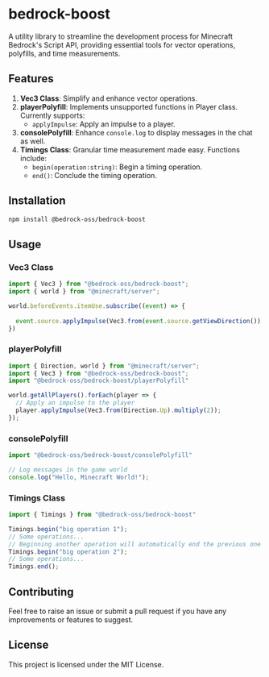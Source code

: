 # bedrock-boost

A utility library to streamline the development process for Minecraft Bedrock's Script API, providing essential tools for vector operations, polyfills, and time measurements.

## Features

1. **Vec3 Class**: Simplify and enhance vector operations.
2. **playerPolyfill**: Implements unsupported functions in Player class. Currently supports:
   - `applyImpulse`: Apply an impulse to a player.
3. **consolePolyfill**: Enhance `console.log` to display messages in the chat as well.
4. **Timings Class**: Granular time measurement made easy. Functions include:
   - `begin(operation:string)`: Begin a timing operation.
   - `end()`: Conclude the timing operation.

## Installation

```bash
npm install @bedrock-oss/bedrock-boost
```

## Usage

### Vec3 Class

```typescript
import { Vec3 } from "@bedrock-oss/bedrock-boost";
import { world } from "@minecraft/server";

world.beforeEvents.itemUse.subscribe((event) => {
  
  event.source.applyImpulse(Vec3.from(event.source.getViewDirection()).setY(0).normalize().multiply(2));
})

```

### playerPolyfill

```typescript
import { Direction, world } from "@minecraft/server";
import { Vec3 } from "@bedrock-oss/bedrock-boost";
import "@bedrock-oss/bedrock-boost/playerPolyfill"

world.getAllPlayers().forEach(player => {
  // Apply an impulse to the player
  player.applyImpulse(Vec3.from(Direction.Up).multiply(2));
});
```

### consolePolyfill

```typescript
import "@bedrock-oss/bedrock-boost/consolePolyfill"

// Log messages in the game world
console.log("Hello, Minecraft World!");
```

### Timings Class

```typescript
import { Timings } from "@bedrock-oss/bedrock-boost"

Timings.begin("big operation 1");
// Some operations...
// Beginning another operation will automatically end the previous one
Timings.begin("big operation 2");
// Some operations...
Timings.end();
```

## Contributing

Feel free to raise an issue or submit a pull request if you have any improvements or features to suggest.

## License

This project is licensed under the MIT License.